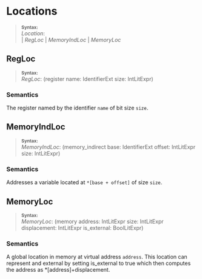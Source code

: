 # Locations

> **<sup>Syntax:<sup>**\
> _Location_:  
> | _RegLoc_
> | _MemoryIndLoc_
> | _MemoryLoc_

## RegLoc


> **<sup>Syntax:<sup>**\
> _RegLoc_: (register name: IdentifierExt size: IntLitExpr)

### Semantics

The register named by the identifier `name` of bit size `size`.


## MemoryIndLoc


> **<sup>Syntax:<sup>**\
> _MemoryIndLoc_: (memory_indirect base: IdentifierExt offset: IntLitExpr size: IntLitExpr)

### Semantics

Addresses a variable located at `*[base + offset]` of size `size`.

## MemoryLoc

> **<sup>Syntax:<sup>**\
> _MemoryLoc_: (memory address: IntLitExpr size: IntLitExpr displacement: IntLitExpr is_external: BoolLitExpr)

### Semantics

A global location in memory at virtual address `address`. This location can represent and external by setting is_external to true which then computes the address as *[address]+displacement.


